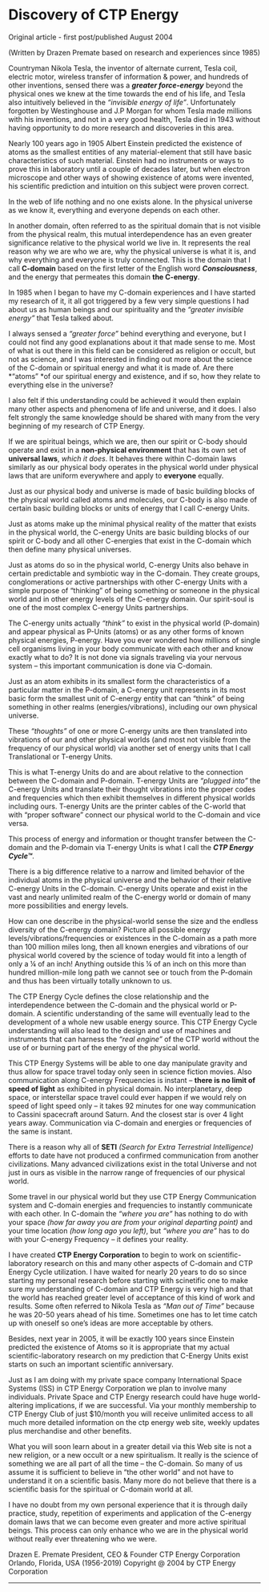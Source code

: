 # Discovery of CTP Energy

Original article - first post/published August 2004

(Written by Drazen Premate based on research and experiences since 1985)

Countryman Nikola Tesla, the inventor of alternate current, Tesla coil, electric motor, wireless transfer of information & power, and hundreds of other inventions, sensed there was a ***greater force-energy*** beyond the physical ones we knew at the time towards the end of his life, and Tesla also intuitively believed in the *“invisible energy of life”*. Unfortunately forgotten by Westinghouse and J.P Morgan for whom Tesla made millions with his inventions, and not in a very good health, Tesla died in 1943 without having opportunity to do more research and discoveries in this area.

Nearly 100 years ago in 1905 Albert Einstein predicted the existence of atoms as the smallest entities of any material-element that still have basic characteristics of such material. Einstein had no instruments or ways to prove this in laboratory until a couple of decades later, but when electron microscope and other ways of showing existence of atoms were invented, his scientific prediction and intuition on this subject were proven correct.

In the web of life nothing and no one exists alone. In the physical universe as we know it, everything and everyone depends on each other.

In another domain, often referred to as the spiritual domain that is not visible from the physical realm, this mutual interdependence has an even greater significance relative to the physical world we live in. It represents the real reason why we are who we are, why the physical universe is what it is, and why everything and everyone is truly connected. This is the domain that I call **C-domain** based on the first letter of the English word ***Consciousness***, and the energy that permeates this domain **the C-energy**.

In 1985 when I began to have my C-domain experiences and I have started my research of it, it all got triggered by a few very simple questions I had about us as human beings and our spirituality and the *“greater invisible energy”* that Tesla talked about.

I always sensed a *“greater force”* behind everything and everyone, but I could not find any good explanations about it that made sense to me. Most of what is out there in this field can be considered as religion or occult, but not as science, and I was interested in finding out more about the science of the C-domain or spiritual energy and what it is made of. Are there *“atoms” *of our spiritual energy and existence, and if so, how they relate to everything else in the universe?

I also felt if this understanding could be achieved it would then explain many other aspects and phenomena of life and universe, and it does. I also felt strongly the same knowledge should be shared with many from the very beginning of my research of CTP Energy.

If we are spiritual beings, which we are, then our spirit or C-body should operate and exist in a **non-physical environment** that has its own set of **universal laws**, *which it does*. It behaves there within C-domain laws similarly as our physical body operates in the physical world under physical laws that are uniform everywhere and apply to **everyone** equally.

Just as our physical body and universe is made of basic building blocks of the physical world called atoms and molecules, our C-body is also made of certain basic building blocks or units of energy that I call C-energy Units.

Just as atoms make up the minimal physical reality of the matter that exists in the physical world, the C-energy Units are basic building blocks of our spirit or C-body and all other C-energies that exist in the C-domain which then define many physical universes.

Just as atoms do so in the physical world, C-energy Units also behave in certain predictable and symbiotic way in the C-domain. They create groups, conglomerations or active partnerships with other C-energy Units with a simple purpose of “thinking” of being something or someone in the physical world and in other energy levels of the C-energy domain. Our spirit-soul is one of the most complex C-energy Units partnerships.

The C-energy units actually *“think”* to exist in the physical world (P-domain) and appear physical as P-Units (atoms) or as any other forms of known physical energies, P-energy. Have you ever wondered how millions of single cell organisms living in your body communicate with each other and know exactly what to do? It is not done via signals traveling via your nervous system – this important communication is done via C-domain.

Just as an atom exhibits in its smallest form the characteristics of a particular matter in the P-domain, a C-energy unit represents in its most basic form the smallest unit of C-energy entity that can “think” of being something in other realms (energies/vibrations), including our own physical universe.

These *“thoughts”* of one or more C-energy units are then translated into vibrations of our and other physical worlds (and most not visible from the frequency of our physical world) via another set of energy units that I call Translational or T-energy Units.

This is what T-energy Units do and are about relative to the connection between the C-domain and P-domain. T-energy Units are *“plugged into”* the C-energy Units and translate their thought vibrations into the proper codes and frequencies which then exhibit themselves in different physical worlds including ours. T-energy Units are the printer cables of the C-world that with “proper software” connect our physical world to the C-domain and vice versa.

This process of energy and information or thought transfer between the C-domain and the P-domain via T-energy Units is what I call the ***CTP Energy Cycle™***.

There is a big difference relative to a narrow and limited behavior of the individual atoms in the physical universe and the behavior of their relative C-energy Units in the C-domain. C-energy Units operate and exist in the vast and nearly unlimited realm of the C-energy world or domain of many more possibilities and energy levels.

How can one describe in the physical-world sense the size and the endless diversity of the C-energy domain? Picture all possible energy levels/vibrations/frequencies or existences in the C-domain as a path more than 100 million miles long, then all known energies and vibrations of our physical world covered by the science of today would fit into a length of only a ¼ of an inch! Anything outside this ¼ of an inch on this more than hundred million-mile long path we cannot see or touch from the P-domain and thus has been virtually totally unknown to us.

The CTP Energy Cycle defines the close relationship and the interdependence between the C-domain and the physical world or P-domain. A scientific understanding of the same will eventually lead to the development of a whole new usable energy source. This CTP Energy Cycle understanding will also lead to the design and use of machines and instruments that can harness the *“real engine”* of the CTP world without the use of or burning part of the energy of the physical world.

This CTP Energy Systems will be able to one day manipulate gravity and thus allow for space travel today only seen in science fiction movies. Also communication along C-energy Frequencies is instant – **there is no limit of speed of light** as exhibited in physical domain. No interplanetary, deep space, or interstellar space travel could ever happen if we would rely on speed of light speed only – it takes 92 minutes for one way communication to Cassini spacecraft around Saturn. And the closest star is over 4 light years away. Communication via C-domain and energies or frequencies of the same is instant.

There is a reason why all of **SETI** *(Search for Extra Terrestrial Intelligence)* efforts to date have not produced a confirmed communication from another civilizations. Many advanced civilizations exist in the total Universe and not just in ours as visible in the narrow range of frequencies of our physical world.

Some travel in our physical world but they use CTP Energy Communication system and C-domain energies and frequencies to instantly communicate with each other. In C-domain the *“where you are”* has nothing to do with your space *(how far away you are from your original departing point)* and your time location *(how long ago you left)*, but *“where you are”* has to do with your C-energy Frequency – it defines your reality.

I have created **CTP Energy Corporation** to begin to work on scientific-laboratory research on this and many other aspects of C-domain and CTP Energy Cycle utilization. I have waited for nearly 20 years to do so since starting my personal research before starting with scinetific one to make sure my understanding of C-domain and CTP Energy is very high and that the world has reached greater level of acceptance of this kind of work and results. Some often referred to Nikola Tesla as *“Man out of Time”* because he was 20-50 years ahead of his time. Sometimes one has to let time catch up with oneself so one’s ideas are more acceptable by others.

Besides, next year in 2005, it will be exactly 100 years since Einstein predicted the existence of Atoms so it is appropriate that my actual scientific-laboratory research on my prediction that C-Energy Units exist starts on such an important scientific anniversary.

Just as I am doing with my private space company International Space Systems (ISS) in CTP Energy Corporation we plan to involve many individuals.  Private Space and CTP Energy research could have huge world-altering implications, if we are successful.  Via your monthly membership to CTP Energy Club of just $10/month you will receive unlimited access to all much more detailed information on the ctp energy web site, weekly updates plus merchandise and other benefits.

What you will soon learn about in a greater detail via this Web site is not a new religion, or a new occult or a new spiritualism. It really is the science of something we are all part of all the time – the C-domain. So many of us assume it is sufficient to believe in “the other world” and not have to understand it on a scientific basis. Many more do not believe that there is a scientific basis for the spiritual or C-domain world at all.

I have no doubt from my own personal experience that it is through daily practice, study, repetition of experiments and application of the C-energy domain laws that we can become even greater and more active spiritual beings. This process can only enhance who we are in the physical world without really ever threatening who we were.

Drazen E. Premate
President, CEO & Founder
CTP Energy Corporation
Orlando, Florida, USA
(1956-2019)
Copyright @ 2004 by CTP Energy Corporation

---
